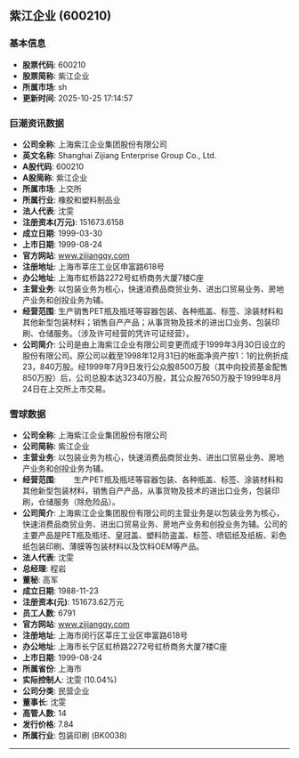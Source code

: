 ## 紫江企业 (600210)

### 基本信息

- **股票代码**: 600210
- **股票简称**: 紫江企业
- **所属市场**: sh
- **更新时间**: 2025-10-25 17:14:57

### 巨潮资讯数据

- **公司全称**: 上海紫江企业集团股份有限公司
- **英文名称**: Shanghai Zijiang Enterprise Group Co., Ltd.
- **A股代码**: 600210
- **A股简称**: 紫江企业
- **所属市场**: 上交所
- **所属行业**: 橡胶和塑料制品业
- **法人代表**: 沈雯
- **注册资本(万元)**: 151673.6158
- **成立日期**: 1999-03-30
- **上市日期**: 1999-08-24
- **官方网站**: www.zijiangqy.com
- **注册地址**: 上海市莘庄工业区申富路618号
- **办公地址**: 上海市虹桥路2272号虹桥商务大厦7楼C座
- **主营业务**: 以包装业务为核心，快速消费品商贸业务、进出口贸易业务、房地产业务和创投业务为辅。
- **经营范围**: 生产销售PET瓶及瓶坯等容器包装、各种瓶盖、标签、涂装材料和其他新型包装材料；销售自产产品；从事货物及技术的进出口业务、包装印刷、仓储服务。（涉及许可经营的凭许可证经营）。
- **公司简介**: 公司是由上海紫江企业有限公司变更而成于1999年3月30日设立的股份有限公司。原公司以截至1998年12月31日的帐面净资产按1：1的比例折成23，840万股。经1999年7月9日发行公众股8500万股（其中向投资基金配售850万股）后，公司总股本达32340万股，其公众股7650万股于1999年8月24日在上交所上市交易。

### 雪球数据

- **公司全称**: 上海紫江企业集团股份有限公司
- **公司简称**: 紫江企业
- **主营业务**: 以包装业务为核心，快速消费品商贸业务、进出口贸易业务、房地产业务和创投业务为辅。
- **经营范围**: 　　生产PET瓶及瓶坯等容器包装、各种瓶盖、标签、涂装材料和其他新型包装材料，销售自产产品，从事货物及技术的进出口业务，包装印刷，仓储服务（除危险品）。
- **公司简介**: 上海紫江企业集团股份有限公司的主营业务是以包装业务为核心，快速消费品商贸业务、进出口贸易业务、房地产业务和创投业务为辅。公司的主要产品是PET瓶及瓶坯、皇冠盖、塑料防盗盖、标签、喷铝纸及纸板、彩色纸包装印刷、薄膜等包装材料以及饮料OEM等产品。
- **法人代表**: 沈雯
- **总经理**: 程岩
- **董秘**: 高军
- **成立日期**: 1988-11-23
- **注册资本(元)**: 151673.62万元
- **员工人数**: 6791
- **官方网站**: www.zijiangqy.com
- **注册地址**: 上海市闵行区莘庄工业区申富路618号
- **办公地址**: 上海市长宁区虹桥路2272号虹桥商务大厦7楼C座
- **上市日期**: 1999-08-24
- **所属省份**: 上海市
- **实际控制人**: 沈雯 (10.04%)
- **公司分类**: 民营企业
- **董事长**: 沈雯
- **高管人数**: 14
- **发行价格**: 7.84
- **所属行业**: 包装印刷 (BK0038)

---